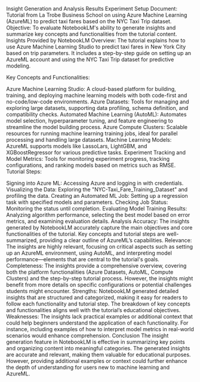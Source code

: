 Insight Generation and Analysis Results
Experiment Setup
Document: Tutorial from La Trobe Business School on using Azure Machine Learning (AzureML) to predict taxi fares based on the NYC Taxi Trip dataset.
Objective: To evaluate NotebookLM's ability to generate insights and summarize key concepts and functionalities from the tutorial content.
Insights Provided by NotebookLM
Overview: The tutorial explains how to use Azure Machine Learning Studio to predict taxi fares in New York City based on trip parameters. It includes a step-by-step guide on setting up an AzureML account and using the NYC Taxi Trip dataset for predictive modeling.

Key Concepts and Functionalities:

Azure Machine Learning Studio: A cloud-based platform for building, training, and deploying machine learning models with both code-first and no-code/low-code environments.
Azure Datasets: Tools for managing and exploring large datasets, supporting data profiling, schema definition, and compatibility checks.
Automated Machine Learning (AutoML): Automates model selection, hyperparameter tuning, and feature engineering to streamline the model building process.
Azure Compute Clusters: Scalable resources for running machine learning training jobs, ideal for parallel processing and handling large datasets.
Machine Learning Models: AzureML supports models like LassoLars, LightGBM, and XGBoostRegressor for various predictive tasks.
Experiment Tracking and Model Metrics: Tools for monitoring experiment progress, tracking configurations, and ranking models based on metrics such as RMSE.
Tutorial Steps:

Signing into Azure ML: Accessing Azure and logging in with credentials.
Visualizing the Data: Exploring the "NYC-Taxi_Fare_Training_Dataset" and profiling the data.
Creating an Automated ML Job: Setting up a regression task with specified models and parameters.
Checking Job Status: Monitoring the status until completion.
Evaluating Model Training Results: Analyzing algorithm performance, selecting the best model based on error metrics, and examining evaluation details.
Analysis
Accuracy: The insights generated by NotebookLM accurately capture the main objectives and core functionalities of the tutorial. Key concepts and tutorial steps are well-summarized, providing a clear outline of AzureML’s capabilities.
Relevance: The insights are highly relevant, focusing on critical aspects such as setting up an AzureML environment, using AutoML, and interpreting model performance—elements that are central to the tutorial's goals.
Completeness: The insights provide a comprehensive overview, covering both the platform functionalities (Azure Datasets, AutoML, Compute Clusters) and the step-by-step tutorial process. However, the insights might benefit from more details on specific configurations or potential challenges students might encounter.
Strengths: NotebookLM generated detailed insights that are structured and categorized, making it easy for readers to follow each functionality and tutorial step. The breakdown of key concepts and functionalities aligns well with the tutorial’s educational objectives.
Weaknesses: The insights lack practical examples or additional context that could help beginners understand the application of each functionality. For instance, including examples of how to interpret model metrics in real-world scenarios would enhance comprehension.
Conclusion
The insight generation feature in NotebookLM is effective in summarizing key points and organizing content into meaningful categories. The generated insights are accurate and relevant, making them valuable for educational purposes. However, providing additional examples or context could further enhance the depth of understanding for users new to machine learning and AzureML.


